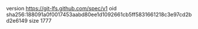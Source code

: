 version https://git-lfs.github.com/spec/v1
oid sha256:188091a0f0017453aabd80ee1d1092661cb5ff5831661218c3e97cd2bd2e6149
size 1777
